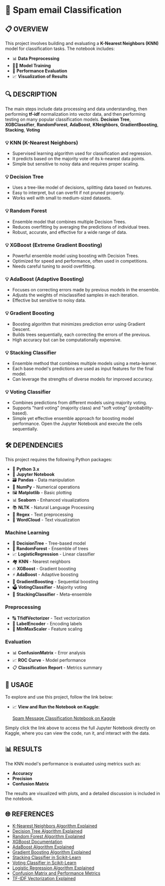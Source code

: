 # 🧠 **Spam email Classification**

## 📋 **OVERVIEW**
This project involves building and evaluating a **K-Nearest Neighbors (KNN)** model for classification tasks. The notebook includes:

- 📊 **Data Preprocessing**
- 🏋️‍♂️ **Model Training**
- 🧪 **Performance Evaluation**
- 📈 **Visualization of Results**

## 🔍 **DESCRIPTION**
The main steps include data processing and data understanding, then performing **tf-idf** normalization into vector data, and then performing testing on many popular classification models.
**Decision Tree**, **XGBClassifier**, **RandomForest**, **AdaBoost**, **KNeighbors**, **GradientBoosting**, **Stacking**, **Voting**
### 💡 **KNN (K-Nearest Neighbors)**
 - Supervised learning algorithm used for classification and regression.
 - It predicts based on the majority vote of its k-nearest data points.
 - Simple but sensitive to noisy data and requires proper scaling.
### 💡 **Decision Tree**
 - Uses a tree-like model of decisions, splitting data based on features.
 - Easy to interpret, but can overfit if not pruned properly.
 - Works well with small to medium-sized datasets.
### 💡 **Random Forest**
 - Ensemble model that combines multiple Decision Trees.
 - Reduces overfitting by averaging the predictions of individual trees.
 - Robust, accurate, and effective for a wide range of data.
### 💡 **XGBoost (Extreme Gradient Boosting)**
 - Powerful ensemble model using boosting with Decision Trees.
 - Optimized for speed and performance, often used in competitions.
 - Needs careful tuning to avoid overfitting.
### 💡 **AdaBoost (Adaptive Boosting)**
 - Focuses on correcting errors made by previous models in the ensemble.
 - Adjusts the weights of misclassified samples in each iteration.
 - Effective but sensitive to noisy data.
### 💡 **Gradient Boosting**
 - Boosting algorithm that minimizes prediction error using Gradient Descent.
 - Builds trees sequentially, each correcting the errors of the previous.
 - High accuracy but can be computationally expensive.
### 💡 **Stacking Classifier**
 - Ensemble method that combines multiple models using a meta-learner.
 - Each base model's predictions are used as input features for the final model.
 - Can leverage the strengths of diverse models for improved accuracy.
### 💡 **Voting Classifier**
- Combines predictions from different models using majority voting.
- Supports "hard voting" (majority class) and "soft voting" (probability-based).
- Simple yet effective ensemble approach for boosting model performance.
Open the Jupyter Notebook and execute the cells sequentially.


## 🛠 **DEPENDENCIES**

This project requires the following Python packages:

- 🐍 **Python 3.x**
- 📒 **Jupyter Notebook**
- 🗃️ **Pandas** - Data manipulation
- 🔢 **NumPy** - Numerical operations
- 🖼️ **Matplotlib** - Basic plotting
- 📊 **Seaborn** - Enhanced visualizations
- 📚 **NLTK** - Natural Language Processing
- 📝 **Regex** - Text preprocessing
- 💬 **WordCloud** - Text visualization

### Machine Learning
- 🌳 **DecisionTree** - Tree-based model
- 🤖 **RandomForest** - Ensemble of trees
- 📈 **LogisticRegression** - Linear classifier
- 🏘️ **KNN** - Nearest neighbors
- 🔥 **XGBoost** - Gradient boosting
- ⚡ **AdaBoost** - Adaptive boosting
- 🚀 **GradientBoosting** - Sequential boosting
- 🗳️ **VotingClassifier** - Majority voting
- 🔗 **StackingClassifier** - Meta-ensemble

### Preprocessing
- 🔠 **TfidfVectorizer** - Text vectorization
- 🔢 **LabelEncoder** - Encoding labels
- 📏 **MinMaxScaler** - Feature scaling

### Evaluation
- 📊 **ConfusionMatrix** - Error analysis
- 📈 **ROC Curve** - Model performance
- 📋 **Classification Report** - Metrics summary

## 📝 **USAGE**

To explore and use this project, follow the link below:

- 📈 **View and Run the Notebook on Kaggle**:

  [Spam Message Classification Notebook on Kaggle](https://www.kaggle.com/code/hduytrng/spam-message)

Simply click the link above to access the full Jupyter Notebook directly on Kaggle, where you can view the code, run it, and interact with the data.


## 📊 **RESULTS**
The KNN model's performance is evaluated using metrics such as:
- **Accuracy**
- **Precision**
- **Confusion Matrix**

The results are visualized with plots, and a detailed discussion is included in the notebook.

## 🌐 **REFERENCES**
- [K-Nearest Neighbors Algorithm Explained](https://en.wikipedia.org/wiki/K-nearest_neighbors_algorithm)
- [Decision Tree Algorithm Explained](https://en.wikipedia.org/wiki/Decision_tree_learning)
- [Random Forest Algorithm Explained](https://en.wikipedia.org/wiki/Random_forest)
- [XGBoost Documentation](https://xgboost.readthedocs.io/en/stable/)
- [AdaBoost Algorithm Explained](https://en.wikipedia.org/wiki/AdaBoost)
- [Gradient Boosting Algorithm Explained](https://en.wikipedia.org/wiki/Gradient_boosting)
- [Stacking Classifier in Scikit-Learn](https://scikit-learn.org/stable/modules/ensemble.html#stacking)
- [Voting Classifier in Scikit-Learn](https://scikit-learn.org/stable/modules/ensemble.html#voting-classifier)
- [Logistic Regression Algorithm Explained](https://en.wikipedia.org/wiki/Logistic_regression)
- [Confusion Matrix and Performance Metrics](https://en.wikipedia.org/wiki/Confusion_matrix)
- [TF-IDF Vectorization Explained](https://en.wikipedia.org/wiki/Tf%E2%80%93idf)

